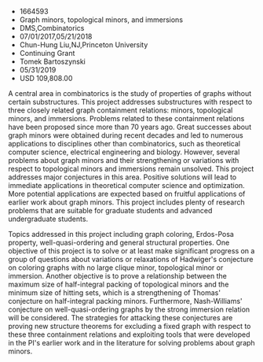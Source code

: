
* 1664593
* Graph minors, topological minors, and immersions
* DMS,Combinatorics
* 07/01/2017,05/21/2018
* Chun-Hung Liu,NJ,Princeton University
* Continuing Grant
* Tomek Bartoszynski
* 05/31/2019
* USD 109,808.00

A central area in combinatorics is the study of properties of graphs without
certain substructures. This project addresses substructures with respect to
three closely related graph containment relations: minors, topological minors,
and immersions. Problems related to these containment relations have been
proposed since more than 70 years ago. Great successes about graph minors were
obtained during recent decades and led to numerous applications to disciplines
other than combinatorics, such as theoretical computer science, electrical
engineering and biology. However, several problems about graph minors and their
strengthening or variations with respect to topological minors and immersions
remain unsolved. This project addresses major conjectures in this area. Positive
solutions will lead to immediate applications in theoretical computer science
and optimization. More potential applications are expected based on fruitful
applications of earlier work about graph minors. This project includes plenty of
research problems that are suitable for graduate students and advanced
undergraduate students.

Topics addressed in this project including graph coloring, Erdos-Posa property,
well-quasi-ordering and general structural properties. One objective of this
project is to solve or at least make significant progress on a group of
questions about variations or relaxations of Hadwiger's conjecture on coloring
graphs with no large clique minor, topological minor or immersion. Another
objective is to prove a relationship between the maximum size of half-integral
packing of topological minors and the minimum size of hitting sets, which is a
strengthening of Thomas' conjecture on half-integral packing minors.
Furthermore, Nash-Williams' conjecture on well-quasi-ordering graphs by the
strong immersion relation will be considered. The strategies for attacking these
conjectures are proving new structure theorems for excluding a fixed graph with
respect to these three containment relations and exploiting tools that were
developed in the PI's earlier work and in the literature for solving problems
about graph minors.
